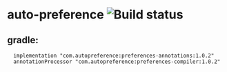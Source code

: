 # auto-preference ![Build status](https://travis-ci.org/Starksoft/auto-preference.svg?branch=master)

gradle:
--------
      implementation "com.autopreference:preferences-annotations:1.0.2"
      annotationProcessor "com.autopreference:preferences-compiler:1.0.2"
